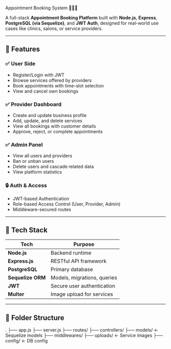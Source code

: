 Appointment Booking System 🏥💇‍♀️

A full-stack **Appointment Booking Platform** built with **Node.js**, **Express**, **PostgreSQL (via Sequelize)**, and **JWT Auth**, designed for real-world use cases like clinics, salons, or service providers.

---

## 🚀 Features

### ✅ User Side
- Register/Login with JWT
- Browse services offered by providers
- Book appointments with time-slot selection
- View and cancel own bookings

### ✅ Provider Dashboard
- Create and update business profile
- Add, update, and delete services
- View all bookings with customer details
- Approve, reject, or complete appointments

### ✅ Admin Panel
- View all users and providers
- Ban or unban users
- Delete users and cascade related data
- View platform statistics

### 🔒 Auth & Access
- JWT-based Authentication
- Role-based Access Control (User, Provider, Admin)
- Middleware-secured routes

---

## 🧠 Tech Stack

| Tech             | Purpose                         |
|------------------|----------------------------------|
| **Node.js**      | Backend runtime                 |
| **Express.js**   | RESTful API framework           |
| **PostgreSQL**   | Primary database                |
| **Sequelize ORM**| Models, migrations, queries     |
| **JWT**          | Secure user authentication      |
| **Multer**       | Image upload for services       |

---

## 📂 Folder Structure

.
├── app.js
├── server.js
├── routes/
├── controllers/
├── models/ ← Sequelize models
├── middlewares/
├── uploads/ ← Service images
├── config/ ← DB config
